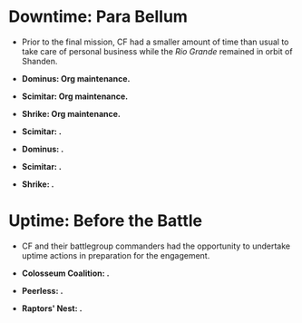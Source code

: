 # Downtime: Para Bellum
- Prior to the final mission, CF had a smaller amount of time than usual to take care of personal business while the *Rio Grande* remained in orbit of Shanden.

- **Dominus: Org maintenance.** 

- **Scimitar: Org maintenance.** 

- **Shrike: Org maintenance.** 

- **Scimitar: .** 

- **Dominus: .** 

- **Scimitar: .** 

- **Shrike: .** 

# Uptime: Before the Battle
- CF and their battlegroup commanders had the opportunity to undertake uptime actions in preparation for the engagement.

- **Colosseum Coalition: .** 

- **Peerless: .** 

- **Raptors' Nest: .** 